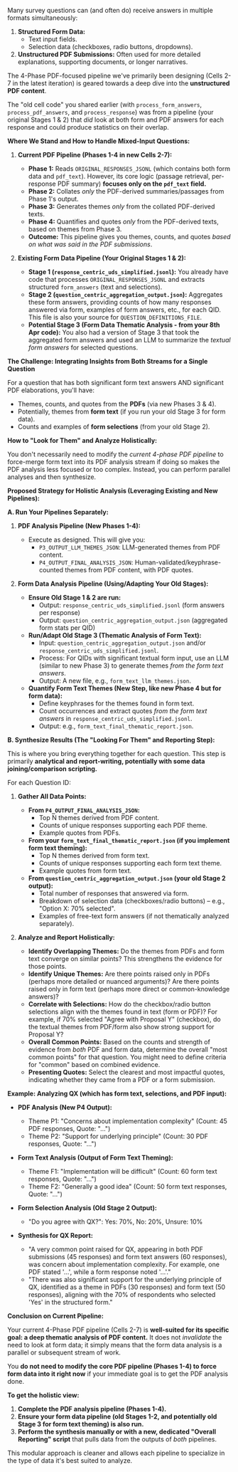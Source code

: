 Many survey questions can (and often do) receive answers in multiple formats simultaneously:

1.  **Structured Form Data:**
    *   Text input fields.
    *   Selection data (checkboxes, radio buttons, dropdowns).
2.  **Unstructured PDF Submissions:** Often used for more detailed explanations, supporting documents, or longer narratives.

The 4-Phase PDF-focused pipeline we've primarily been designing (Cells 2-7 in the latest iteration) is geared towards a deep dive into the **unstructured PDF content**.

The "old cell code" you shared earlier (with `process_form_answers`, `process_pdf_answers`, and `process_response`) was from a pipeline (your original Stages 1 & 2) that *did* look at both form and PDF answers for each response and could produce statistics on their overlap.

**Where We Stand and How to Handle Mixed-Input Questions:**

1.  **Current PDF Pipeline (Phases 1-4 in new Cells 2-7):**
    *   **Phase 1:** Reads `ORIGINAL_RESPONSES_JSONL` (which contains both form data and `pdf_text`). However, its core logic (passage retrieval, per-response PDF summary) **focuses only on the `pdf_text` field.**
    *   **Phase 2:** Collates *only* the PDF-derived summaries/passages from Phase 1's output.
    *   **Phase 3:** Generates themes *only* from the collated PDF-derived texts.
    *   **Phase 4:** Quantifies and quotes *only* from the PDF-derived texts, based on themes from Phase 3.
    *   **Outcome:** This pipeline gives you themes, counts, and quotes *based on what was said in the PDF submissions*.

2.  **Existing Form Data Pipeline (Your Original Stages 1 & 2):**
    *   **Stage 1 (`response_centric_uds_simplified.jsonl`):** You already have code that processes `ORIGINAL_RESPONSES_JSONL` and extracts structured `form_answers` (text and selections).
    *   **Stage 2 (`question_centric_aggregation_output.json`):** Aggregates these form answers, providing counts of how many responses answered via form, examples of form answers, etc., for each QID. This file is also your source for `QUESTION_DEFINITIONS_FILE`.
    *   **Potential Stage 3 (Form Data Thematic Analysis - from your 8th Apr code):** You also had a version of Stage 3 that took the aggregated form answers and used an LLM to summarize the *textual form answers* for selected questions.

**The Challenge: Integrating Insights from Both Streams for a Single Question**

For a question that has both significant form text answers AND significant PDF elaborations, you'll have:

*   Themes, counts, and quotes from the **PDFs** (via new Phases 3 & 4).
*   Potentially, themes from **form text** (if you run your old Stage 3 for form data).
*   Counts and examples of **form selections** (from your old Stage 2).

**How to "Look for Them" and Analyze Holistically:**

You don't necessarily need to modify the *current 4-phase PDF pipeline* to force-merge form text into its PDF analysis stream if doing so makes the PDF analysis less focused or too complex. Instead, you can perform parallel analyses and then synthesize.

**Proposed Strategy for Holistic Analysis (Leveraging Existing and New Pipelines):**

**A. Run Your Pipelines Separately:**

1.  **PDF Analysis Pipeline (New Phases 1-4):**
    *   Execute as designed. This will give you:
        *   `P3_OUTPUT_LLM_THEMES_JSON`: LLM-generated themes from PDF content.
        *   `P4_OUTPUT_FINAL_ANALYSIS_JSON`: Human-validated/keyphrase-counted themes from PDF content, with PDF quotes.

2.  **Form Data Analysis Pipeline (Using/Adapting Your Old Stages):**
    *   **Ensure Old Stage 1 & 2 are run:**
        *   Output: `response_centric_uds_simplified.jsonl` (form answers per response)
        *   Output: `question_centric_aggregation_output.json` (aggregated form stats per QID)
    *   **Run/Adapt Old Stage 3 (Thematic Analysis of Form Text):**
        *   Input: `question_centric_aggregation_output.json` and/or `response_centric_uds_simplified.jsonl`.
        *   Process: For QIDs with significant textual form input, use an LLM (similar to new Phase 3) to generate themes *from the form text answers*.
        *   Output: A new file, e.g., `form_text_llm_themes.json`.
    *   **Quantify Form Text Themes (New Step, like new Phase 4 but for form data):**
        *   Define keyphrases for the themes found in form text.
        *   Count occurrences and extract quotes *from the form text answers* in `response_centric_uds_simplified.jsonl`.
        *   Output: e.g., `form_text_final_thematic_report.json`.

**B. Synthesize Results (The "Looking For Them" and Reporting Step):**

This is where you bring everything together for each question. This step is primarily **analytical and report-writing, potentially with some data joining/comparison scripting.**

For each Question ID:

1.  **Gather All Data Points:**
    *   **From `P4_OUTPUT_FINAL_ANALYSIS_JSON`:**
        *   Top N themes derived from PDF content.
        *   Counts of unique responses supporting each PDF theme.
        *   Example quotes from PDFs.
    *   **From your `form_text_final_thematic_report.json` (if you implement form text theming):**
        *   Top N themes derived from form text.
        *   Counts of unique responses supporting each form text theme.
        *   Example quotes from form text.
    *   **From `question_centric_aggregation_output.json` (your old Stage 2 output):**
        *   Total number of responses that answered via form.
        *   Breakdown of selection data (checkboxes/radio buttons) – e.g., "Option X: 70% selected".
        *   Examples of free-text form answers (if not thematically analyzed separately).

2.  **Analyze and Report Holistically:**
    *   **Identify Overlapping Themes:** Do the themes from PDFs and form text converge on similar points? This strengthens the evidence for those points.
    *   **Identify Unique Themes:** Are there points raised only in PDFs (perhaps more detailed or nuanced arguments)? Are there points raised only in form text (perhaps more direct or common-knowledge answers)?
    *   **Correlate with Selections:** How do the checkbox/radio button selections align with the themes found in text (form or PDF)? For example, if 70% selected "Agree with Proposal Y" (checkbox), do the textual themes from PDF/form also show strong support for Proposal Y?
    *   **Overall Common Points:** Based on the counts and strength of evidence from *both* PDF and form data, determine the overall "most common points" for that question. You might need to define criteria for "common" based on combined evidence.
    *   **Presenting Quotes:** Select the clearest and most impactful quotes, indicating whether they came from a PDF or a form submission.

**Example: Analyzing QX (which has form text, selections, and PDF input):**

*   **PDF Analysis (New P4 Output):**
    *   Theme P1: "Concerns about implementation complexity" (Count: 45 PDF responses, Quote: "...")
    *   Theme P2: "Support for underlying principle" (Count: 30 PDF responses, Quote: "...")
*   **Form Text Analysis (Output of Form Text Theming):**
    *   Theme F1: "Implementation will be difficult" (Count: 60 form text responses, Quote: "...")
    *   Theme F2: "Generally a good idea" (Count: 50 form text responses, Quote: "...")
*   **Form Selection Analysis (Old Stage 2 Output):**
    *   "Do you agree with QX?": Yes: 70%, No: 20%, Unsure: 10%

*   **Synthesis for QX Report:**
    *   "A very common point raised for QX, appearing in both PDF submissions (45 responses) and form text answers (60 responses), was concern about implementation complexity. For example, one PDF stated '...', while a form response noted '...'."
    *   "There was also significant support for the underlying principle of QX, identified as a theme in PDFs (30 responses) and form text (50 responses), aligning with the 70% of respondents who selected 'Yes' in the structured form."

**Conclusion on Current Pipeline:**

Your current 4-Phase PDF pipeline (Cells 2-7) is **well-suited for its specific goal: a deep thematic analysis of PDF content.** It does not *invalidate* the need to look at form data; it simply means that the form data analysis is a parallel or subsequent stream of work.

You **do not need to modify the core PDF pipeline (Phases 1-4) to force form data into it right now** if your immediate goal is to get the PDF analysis done.

**To get the holistic view:**

1.  **Complete the PDF analysis pipeline (Phases 1-4).**
2.  **Ensure your form data pipeline (old Stages 1-2, and potentially old Stage 3 for form text theming) is also run.**
3.  **Perform the synthesis manually or with a new, dedicated "Overall Reporting" script** that pulls data from the outputs of *both* pipelines.

This modular approach is cleaner and allows each pipeline to specialize in the type of data it's best suited to analyze.
